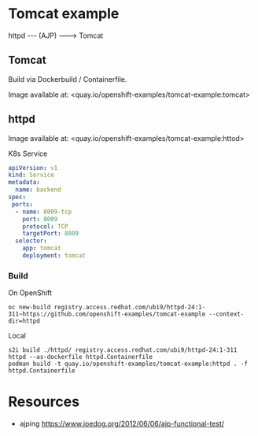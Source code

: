 # Tomcat example


httpd --- (AJP) ---> Tomcat

## Tomcat

Build via Dockerbuild / Containerfile.

Image available at: <quay.io/openshift-examples/tomcat-example:tomcat>

## httpd

Image available at: <quay.io/openshift-examples/tomcat-example:httod>





K8s Service

```yaml
apiVersion: v1
kind: Service
metadata:
  name: backend
spec:
 ports:
  - name: 8009-tcp
    port: 8009
    protocol: TCP
    targetPort: 8009
  selector:
    app: tomcat
    deployment: tomcat
```

### Build

On OpenShift

```
oc new-build registry.access.redhat.com/ubi9/httpd-24:1-311~https://github.com/openshift-examples/tomcat-example --context-dir=httpd
```

Local
```
s2i build ./httpd/ registry.access.redhat.com/ubi9/httpd-24:1-311 httpd --as-dockerfile httpd.Containerfile
podman build -t quay.io/openshift-examples/tomcat-example:httpd . -f httpd.Containerfile
```

# Resources

- ajping <https://www.joedog.org/2012/06/06/ajp-functional-test/>
